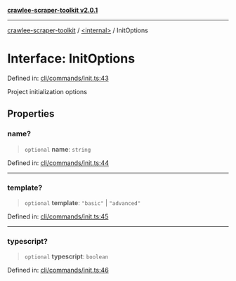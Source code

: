 [**crawlee-scraper-toolkit v2.0.1**](../../README.md)

***

[crawlee-scraper-toolkit](../../globals.md) / [\<internal\>](../README.md) / InitOptions

# Interface: InitOptions

Defined in: [cli/commands/init.ts:43](https://github.com/devalexanderdaza/crawlee-scraper-toolkit/blob/main/src/cli/commands/init.ts#L43)

Project initialization options

## Properties

### name?

> `optional` **name**: `string`

Defined in: [cli/commands/init.ts:44](https://github.com/devalexanderdaza/crawlee-scraper-toolkit/blob/main/src/cli/commands/init.ts#L44)

***

### template?

> `optional` **template**: `"basic"` \| `"advanced"`

Defined in: [cli/commands/init.ts:45](https://github.com/devalexanderdaza/crawlee-scraper-toolkit/blob/main/src/cli/commands/init.ts#L45)

***

### typescript?

> `optional` **typescript**: `boolean`

Defined in: [cli/commands/init.ts:46](https://github.com/devalexanderdaza/crawlee-scraper-toolkit/blob/main/src/cli/commands/init.ts#L46)
